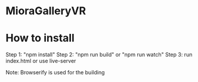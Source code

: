 # MioraGalleryVR

<h1>How to install</h1>
Step 1: "npm install"
Step 2: "npm run build" or "npm run watch"
Step 3: run index.html or use live-server

Note: Browserify is used for the building
